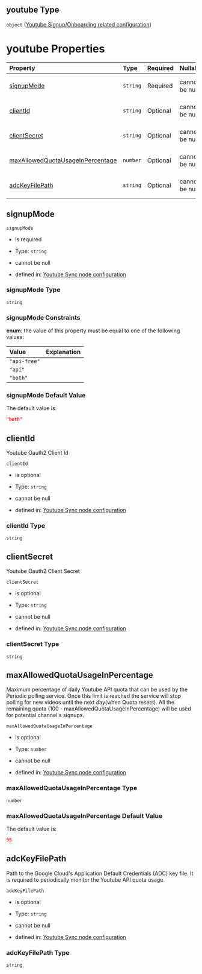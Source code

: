 ## youtube Type

`object` ([Youtube Signup/Onboarding related configuration](definition-properties-youtube-signuponboarding-related-configuration.md))

# youtube Properties

| Property                                                              | Type     | Required | Nullable       | Defined by                                                                                                                                                                                                                                                                  |
| :-------------------------------------------------------------------- | :------- | :------- | :------------- | :-------------------------------------------------------------------------------------------------------------------------------------------------------------------------------------------------------------------------------------------------------------------------- |
| [signupMode](#signupmode)                                             | `string` | Required | cannot be null | [Youtube Sync node configuration](definition-properties-youtube-signuponboarding-related-configuration-properties-signupmode.md "https://joystream.org/schemas/youtube-synch/config#/properties/youtube/properties/signupMode")                                             |
| [clientId](#clientid)                                                 | `string` | Optional | cannot be null | [Youtube Sync node configuration](definition-properties-youtube-signuponboarding-related-configuration-properties-clientid.md "https://joystream.org/schemas/youtube-synch/config#/properties/youtube/properties/clientId")                                                 |
| [clientSecret](#clientsecret)                                         | `string` | Optional | cannot be null | [Youtube Sync node configuration](definition-properties-youtube-signuponboarding-related-configuration-properties-clientsecret.md "https://joystream.org/schemas/youtube-synch/config#/properties/youtube/properties/clientSecret")                                         |
| [maxAllowedQuotaUsageInPercentage](#maxallowedquotausageinpercentage) | `number` | Optional | cannot be null | [Youtube Sync node configuration](definition-properties-youtube-signuponboarding-related-configuration-properties-maxallowedquotausageinpercentage.md "https://joystream.org/schemas/youtube-synch/config#/properties/youtube/properties/maxAllowedQuotaUsageInPercentage") |
| [adcKeyFilePath](#adckeyfilepath)                                     | `string` | Optional | cannot be null | [Youtube Sync node configuration](definition-properties-youtube-signuponboarding-related-configuration-properties-adckeyfilepath.md "https://joystream.org/schemas/youtube-synch/config#/properties/youtube/properties/adcKeyFilePath")                                     |

## signupMode



`signupMode`

*   is required

*   Type: `string`

*   cannot be null

*   defined in: [Youtube Sync node configuration](definition-properties-youtube-signuponboarding-related-configuration-properties-signupmode.md "https://joystream.org/schemas/youtube-synch/config#/properties/youtube/properties/signupMode")

### signupMode Type

`string`

### signupMode Constraints

**enum**: the value of this property must be equal to one of the following values:

| Value        | Explanation |
| :----------- | :---------- |
| `"api-free"` |             |
| `"api"`      |             |
| `"both"`     |             |

### signupMode Default Value

The default value is:

```json
"both"
```

## clientId

Youtube Oauth2 Client Id

`clientId`

*   is optional

*   Type: `string`

*   cannot be null

*   defined in: [Youtube Sync node configuration](definition-properties-youtube-signuponboarding-related-configuration-properties-clientid.md "https://joystream.org/schemas/youtube-synch/config#/properties/youtube/properties/clientId")

### clientId Type

`string`

## clientSecret

Youtube Oauth2 Client Secret

`clientSecret`

*   is optional

*   Type: `string`

*   cannot be null

*   defined in: [Youtube Sync node configuration](definition-properties-youtube-signuponboarding-related-configuration-properties-clientsecret.md "https://joystream.org/schemas/youtube-synch/config#/properties/youtube/properties/clientSecret")

### clientSecret Type

`string`

## maxAllowedQuotaUsageInPercentage

Maximum percentage of daily Youtube API quota that can be used by the Periodic polling service. Once this limit is reached the service will stop polling for new videos until the next day(when Quota resets). All the remaining quota (100 - maxAllowedQuotaUsageInPercentage) will be used for potential channel's signups.

`maxAllowedQuotaUsageInPercentage`

*   is optional

*   Type: `number`

*   cannot be null

*   defined in: [Youtube Sync node configuration](definition-properties-youtube-signuponboarding-related-configuration-properties-maxallowedquotausageinpercentage.md "https://joystream.org/schemas/youtube-synch/config#/properties/youtube/properties/maxAllowedQuotaUsageInPercentage")

### maxAllowedQuotaUsageInPercentage Type

`number`

### maxAllowedQuotaUsageInPercentage Default Value

The default value is:

```json
95
```

## adcKeyFilePath

Path to the Google Cloud's Application Default Credentials (ADC) key file. It is required to periodically monitor the Youtube API quota usage.

`adcKeyFilePath`

*   is optional

*   Type: `string`

*   cannot be null

*   defined in: [Youtube Sync node configuration](definition-properties-youtube-signuponboarding-related-configuration-properties-adckeyfilepath.md "https://joystream.org/schemas/youtube-synch/config#/properties/youtube/properties/adcKeyFilePath")

### adcKeyFilePath Type

`string`
